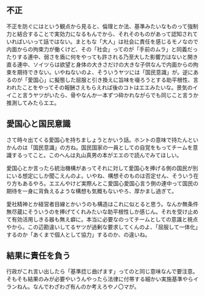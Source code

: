 ﻿## 不正

不正を防ぐにはという観点から見ると、倫理とか法、基準みたいなものって強制力と結合することで実効力になるもんでから、それそのものがあって認知されていればいいって話ではない。まともな「大人」は社会に責任を感じるモノなので内面からの拘束力が働くけど、その「社会」ってのが「手前のムラ」と同義だったりする連中、弱さを盾に何をやっても許される乃至大した影響力はないと開き直る連中、ソイツらは欲望と身体の大きさだけの大きな子供なんで内面からの拘束を期待できない。いやねないのよ、そういうヤツには「国民意識」が。逆にあるのが「愛国心」に擬態した屈服と引き換えに旨味を啜ろうとする助平根性、言われたことをやってその報酬さえもらえれば後のコトはエエみたいな。景気のイイこと言うヤツがいたら、骨やなんか一本ずつ砕かれながらでも同じこと言うか推測してみたらエエ。


## 愛国心と国民意識

さて時々出てくる愛国心を持ちましょうとかいう話。ホントの意味で持たんといかんのは「国民意識」の方ね。国民国家の一員としての自覚をもってチームを意識するってこと。このへんは丸山真男の本がエエので読んでみてほしい。

愛国心とか言ったら統治機構があってそれに対して愛国心を捧げる側の国民が別にいる想定にしか聞こえんのよ。いやね、構想そのものは否定せん、そういう在り方もあるやろ。エエんやけど実際んとこ愛国心愛国心言う側の連中って国民の期待を一身に背負えるような構想も気概もないやろ、厚かまし過ぎて。

愛社精神とか経営者目線とかいうのも構造はこれに似とると思う。なんか無条件無尽蔵にそういうのを捧げてくれみたいな助平根性しか感じん。それを受け止めて有効活用しきる器も無え癖に。本当に必要なのってチームとしての意識と視点やから。この辺勘違いしてるヤツが過剰な要求してくんのよ、「屈服して一体化」するのか「あくまで個人として協力」するのか、の違いね。


## 結果に責任を負う

行政がこれ言い出したら「基準捻じ曲げます」ってのと同じ意味なんで要注意。そもそも結果のみが必要やいうんやったら法律に付帯する細かい実施基準やらイランねん。なんでわざわざ有んのか考えろやノ〇マが。
